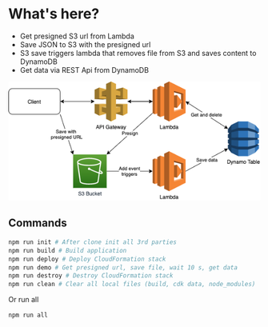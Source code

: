 # What's here?

- Get presigned S3 url from Lambda
- Save JSON to S3 with the presigned url
- S3 save triggers lambda that removes file from S3 and saves content to DynamoDB
- Get data via REST Api from DynamoDB

![plot](../sketches/lambda-s3-dynamo.png)

## Commands

```bash
npm run init # After clone init all 3rd parties
npm run build # Build application
npm run deploy # Deploy CloudFormation stack
npm run demo # Get presigned url, save file, wait 10 s, get data
npm run destroy # Destroy CloudFormation stack
npm run clean # Clear all local files (build, cdk data, node_modules)
```

Or run all

```bash
npm run all
```
